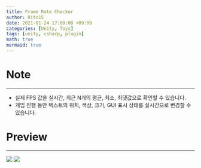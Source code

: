 ```yaml
---
title: Frame Rate Checker
author: Rito15
date: 2021-01-24 17:00:00 +09:00
categories: [Unity, Toys]
tags: [unity, csharp, plugin]
math: true
mermaid: true
---
```


# Note
---
- 실제 FPS 값을 실시간, 최근 N개의 평균, 최소, 최댓값으로 확인할 수 있습니다.
- 게임 진행 동안 텍스트의 위치, 색상, 크기, GUI 표시 상태를 실시간으로 변경할 수 있습니다.

# Preview
---
![](https://user-images.githubusercontent.com/42164422/105624478-6d191400-5e65-11eb-89ba-5a894dcfdce3.gif)
![](https://user-images.githubusercontent.com/42164422/105624575-16f8a080-5e66-11eb-840e-385845be4d48.png)
